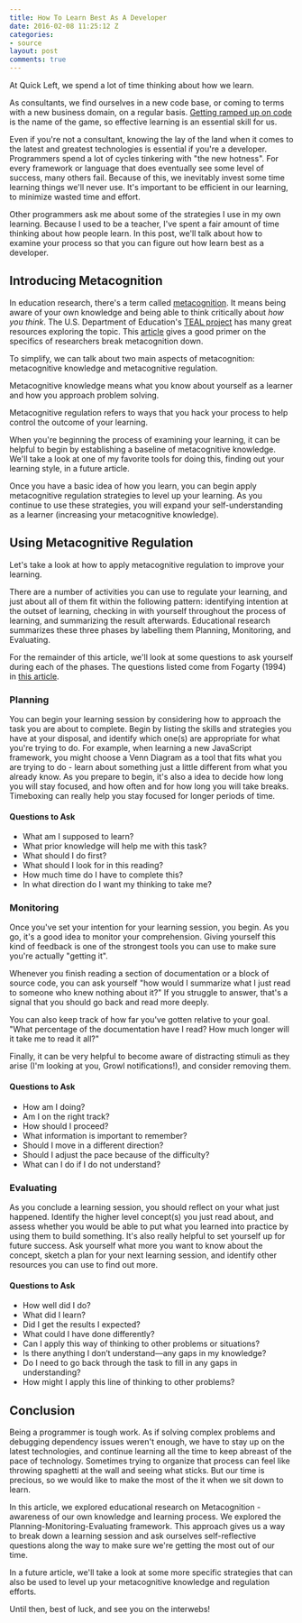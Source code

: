 ```yaml
---
title: How To Learn Best As A Developer
date: 2016-02-08 11:25:12 Z
categories:
- source
layout: post
comments: true
---
```


At Quick Left, we spend a lot of time thinking about how we learn.

As consultants, we find ourselves in a new code base, or coming to terms with a new business domain, on a regular basis. [Getting ramped up on code](https://quickleft.com/blog/ramping-up-developers-on-code/) is the name of the game, so effective learning is an essential skill for us.

Even if you're not a consultant, knowing the lay of the land when it comes to the latest and greatest technologies is essential if you're a developer. Programmers spend a lot of cycles tinkering with "the new hotness". For every framework or language that does eventually see some level of success, many others fail. Because of this, we inevitably invest some time learning things we'll never use. It's important to be efficient in our learning, to minimize wasted time and effort.

Other programmers ask me about some of the strategies I use in my own learning. Because I used to be a teacher, I've spent a fair amount of time thinking about how people learn. In this post, we'll talk about how to examine your process so that you can figure out how learn best as a developer.

## Introducing Metacognition

In education research, there's a term called [metacognition](https://en.wikipedia.org/wiki/Metacognition). It means being aware of your own knowledge and being able to think critically about _how you think_. The U.S. Department of Education's [TEAL project](https://teal.ed.gov/) has many great resources exploring the topic. This [article](https://teal.ed.gov/tealguide/metacognitive) gives a good primer on the specifics of researchers break metacognition down.

To simplify, we can talk about two main aspects of metacognition: metacognitive knowledge and metacognitive regulation.

Metacognitive knowledge means what you know about yourself as a learner and how you approach problem solving.

Metacognitive regulation refers to ways that you hack your process to help control the outcome of your learning.

When you're beginning the process of examining your learning, it can be helpful to begin by establishing a baseline of metacognitive knowledge. We'll take a look at one of my favorite tools for doing this, finding out your learning style, in a future article.

Once you have a basic idea of how you learn, you can begin apply metacognitive regulation strategies to level up your learning. As you continue to use these strategies, you will expand your self-understanding as a learner (increasing your metacognitive knowledge).

## Using Metacognitive Regulation

Let's take a look at how to apply metacognitive regulation to improve your learning.

There are a number of activities you can use to regulate your learning, and just about all of them fit within the following pattern: identifying intention at the outset of learning, checking in with yourself throughout the process of learning, and summarizing the result afterwards. Educational research summarizes these three phases by labelling them Planning, Monitoring, and Evaluating.

For the remainder of this article, we'll look at some questions to ask yourself during each of the phases. The questions listed come from Fogarty (1994) in [this article](https://teal.ed.gov/sites/default/files/Fact-Sheets/4_TEAL_Metacognitive.pdf).

### Planning

You can begin your learning session by considering how to approach the task you are about to complete. Begin by listing the skills and strategies you have at your disposal, and identify which one(s) are appropriate for what you're trying to do. For example, when learning a new JavaScript framework, you might choose a Venn Diagram as a tool that fits what you are trying to do - learn about something just a little different from what you already know. As you prepare to begin, it's also a idea to decide how long you will stay focused, and how often and for how long you will take breaks. Timeboxing can really help you stay focused for longer periods of time.

#### Questions to Ask

- What am I supposed to learn?
- What prior knowledge will help me with this task?
- What should I do first?
- What should I look for in this reading?
- How much time do I have to complete this?
- In what direction do I want my thinking to take me?

### Monitoring

Once you've set your intention for your learning session, you begin. As you go, it's a good idea to monitor your comprehension. Giving yourself this kind of feedback is one of the strongest tools you can use to make sure you're actually "getting it".

Whenever you finish reading a section of documentation or a block of source code, you can ask yourself "how would I summarize what I just read to someone who knew nothing about it?" If you struggle to answer, that's a signal that you should go back and read more deeply.

You can also keep track of how far you've gotten relative to your goal. "What percentage of the documentation have I read? How much longer will it take me to read it all?"

Finally, it can be very helpful to become aware of distracting stimuli as they arise (I'm looking at you, Growl notifications!), and consider removing them.

#### Questions to Ask

- How am I doing?
- Am I on the right track?
- How should I proceed?
- What information is important to remember?
- Should I move in a different direction?
- Should I adjust the pace because of the difficulty?
- What can I do if I do not understand?

### Evaluating

As you conclude a learning session, you should reflect on your what just happened. Identify the higher level concept(s) you just read about, and assess whether you would be able to put what you learned into practice by using them to build something. It's also really helpful to set yourself up for future success. Ask yourself what more you want to know about the concept, sketch a plan for your next learning session, and identify other resources you can use to find out more.

#### Questions to Ask

- How well did I do?
- What did I learn?
- Did I get the results I expected?
- What could I have done differently?
- Can I apply this way of thinking to other problems or situations?
- Is there anything I don’t understand—any gaps in my knowledge?
- Do I need to go back through the task to fill in any gaps in understanding?
- How might I apply this line of thinking to other problems?

## Conclusion

Being a programmer is tough work. As if solving complex problems and debugging dependency issues weren't enough, we have to stay up on the latest technologies, and continue learning all the time to keep abreast of the pace of technology. Sometimes trying to organize that process can feel like throwing spaghetti at the wall and seeing what sticks. But our time is precious, so we would like to make the most of the it when we sit down to learn.

In this article, we explored educational research on Metacognition - awareness of our own knowledge and learning process. We explored the Planning-Monitoring-Evaluating framework. This approach gives us a way to break down a learning session and ask ourselves self-reflective questions along the way to make sure we're getting the most out of our time.

In a future article, we'll take a look at some more specific strategies that can also be used to level up your metacognitive knowledge and regulation efforts.

Until then, best of luck, and see you on the interwebs!
